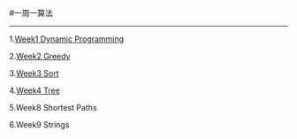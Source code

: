 #一周一算法

--------------

1.[Week1 Dynamic Programming](https://github.com/ia-cas/leetcode/wiki/week1-%E5%8A%A8%E6%80%81%E8%A7%84%E5%88%92(by-%E7%94%B0%E4%BF%8A))

2.[Week2 Greedy](https://github.com/ia-cas/leetcode/wiki/week2-%E8%B4%AA%E5%BF%83%E7%AE%97%E6%B3%95(by-%E6%96%BD%E4%BC%9F))

3.[Week3 Sort](https://github.com/ia-cas/leetcode/wiki/week3-%E6%8E%92%E5%BA%8F%EF%BC%88by-%E5%BC%A0%E4%BC%A0%E5%BC%BA%EF%BC%89)

4.[Week4 Tree](https://github.com/ia-cas/leetcode/wiki/Week4-%E6%A0%91%EF%BC%88by-%E6%96%BD%E4%BC%9F%EF%BC%89)

5.Week8 Shortest Paths

6.Week9 Strings
